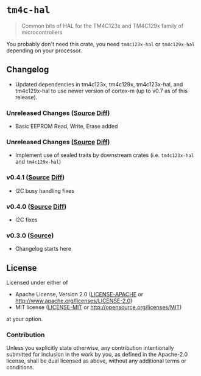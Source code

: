 # `tm4c-hal`

> Common bits of HAL for the TM4C123x and TM4C129x family of microcontrollers

You probably don't need this crate, you need `tm4c123x-hal` or `tm4c129x-hal`
depending on your processor.

## Changelog

* Updated dependencies in tm4c123x, tm4c129x, tm4c123x-hal, and
tm4c129x-hal to use newer version of cortex-m (up to v0.7 as of this release).

### Unreleased Changes ([Source](https://github.com/rust-embedded-community/tm4c-hal/tree/master/tm4c-hal) [Diff](https://github.com/rust-embedded-community/tm4c-hal/compare/tm4c-hal-0.4.1...master))

* Basic EEPROM Read, Write, Erase added

### Unreleased Changes ([Source](https://github.com/rust-embedded-community/tm4c-hal/tree/master/tm4c-hal) [Diff](https://github.com/rust-embedded-community/tm4c-hal/compare/tm4c-hal-0.4.1...master))

* Implement use of sealed traits by downstream crates (i.e. `tm4c123x-hal` and `tm4c129x-hal`)

### v0.4.1 ([Source](https://github.com/rust-embedded-community/tm4c-hal/tree/tm4c-hal-0.4.1/tm4c-hal) [Diff](https://github.com/rust-embedded-community/tm4c-hal/compare/tm4c-hal-0.4.1...tm4c-hal-0.4.0))

* I2C busy handling fixes

### v0.4.0 ([Source](https://github.com/rust-embedded-community/tm4c-hal/tree/tm4c-hal-0.4.0/tm4c-hal) [Diff](https://github.com/rust-embedded-community/tm4c-hal/compare/tm4c-hal-0.4.0...tm4c-hal-0.3.0))

* I2C fixes

### v0.3.0 ([Source](https://github.com/rust-embedded-community/tm4c-hal/tree/tm4c-hal-0.3.0/tm4c-hal))

* Changelog starts here

## License

Licensed under either of

- Apache License, Version 2.0 ([LICENSE-APACHE](../LICENSE-APACHE) or
  http://www.apache.org/licenses/LICENSE-2.0)
- MIT license ([LICENSE-MIT](../LICENSE-MIT) or http://opensource.org/licenses/MIT)

at your option.

### Contribution

Unless you explicitly state otherwise, any contribution intentionally submitted
for inclusion in the work by you, as defined in the Apache-2.0 license, shall be
dual licensed as above, without any additional terms or conditions.
